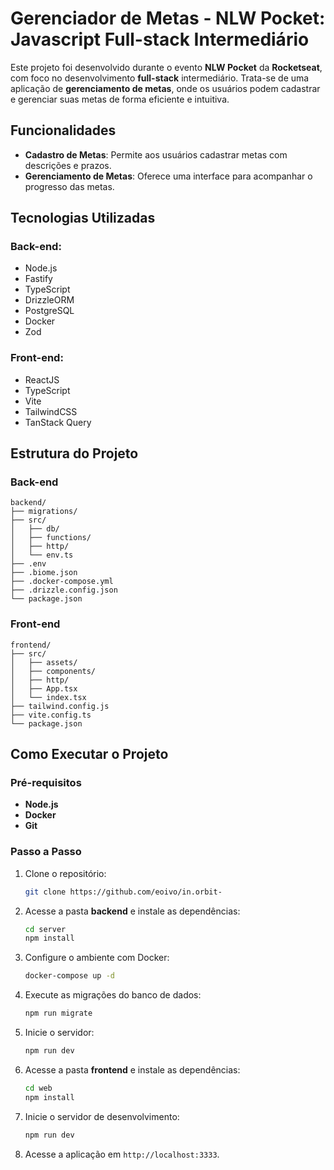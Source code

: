 # Gerenciador de Metas - NLW Pocket: Javascript Full-stack Intermediário

Este projeto foi desenvolvido durante o evento **NLW Pocket** da **Rocketseat**, com foco no desenvolvimento **full-stack** intermediário. Trata-se de uma aplicação de **gerenciamento de metas**, onde os usuários podem cadastrar e gerenciar suas metas de forma eficiente e intuitiva.

## Funcionalidades

- **Cadastro de Metas**: Permite aos usuários cadastrar metas com descrições e prazos.
- **Gerenciamento de Metas**: Oferece uma interface para acompanhar o progresso das metas.

## Tecnologias Utilizadas

### Back-end:
- Node.js
- Fastify
- TypeScript
- DrizzleORM
- PostgreSQL
- Docker
- Zod

### Front-end:
- ReactJS
- TypeScript
- Vite
- TailwindCSS
- TanStack Query

## Estrutura do Projeto

### Back-end

```
backend/
├── migrations/
├── src/
│   ├── db/
│   ├── functions/
│   ├── http/
│   └── env.ts
├── .env
├── .biome.json
├── .docker-compose.yml
├── .drizzle.config.json
└── package.json
```

### Front-end

```
frontend/
├── src/
│   ├── assets/
│   ├── components/
│   ├── http/
│   ├── App.tsx
│   └── index.tsx
├── tailwind.config.js
├── vite.config.ts
└── package.json
```

## Como Executar o Projeto

### Pré-requisitos

- **Node.js**
- **Docker**
- **Git**

### Passo a Passo

1. Clone o repositório:

   ```bash
   git clone https://github.com/eoivo/in.orbit-
   ```

2. Acesse a pasta **backend** e instale as dependências:

   ```bash
   cd server
   npm install
   ```

3. Configure o ambiente com Docker:

   ```bash
   docker-compose up -d
   ```

4. Execute as migrações do banco de dados:

   ```bash
   npm run migrate
   ```

5. Inicie o servidor:

   ```bash
   npm run dev
   ```

6. Acesse a pasta **frontend** e instale as dependências:

   ```bash
   cd web
   npm install
   ```

7. Inicie o servidor de desenvolvimento:

   ```bash
   npm run dev
   ```

8. Acesse a aplicação em `http://localhost:3333`.
